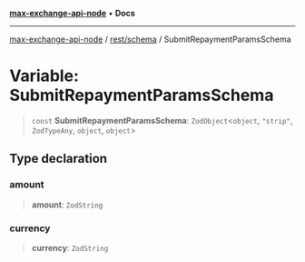 [**max-exchange-api-node**](../../../README.md) • **Docs**

***

[max-exchange-api-node](../../../modules.md) / [rest/schema](../README.md) / SubmitRepaymentParamsSchema

# Variable: SubmitRepaymentParamsSchema

> `const` **SubmitRepaymentParamsSchema**: `ZodObject`\<`object`, `"strip"`, `ZodTypeAny`, `object`, `object`\>

## Type declaration

### amount

> **amount**: `ZodString`

### currency

> **currency**: `ZodString`
